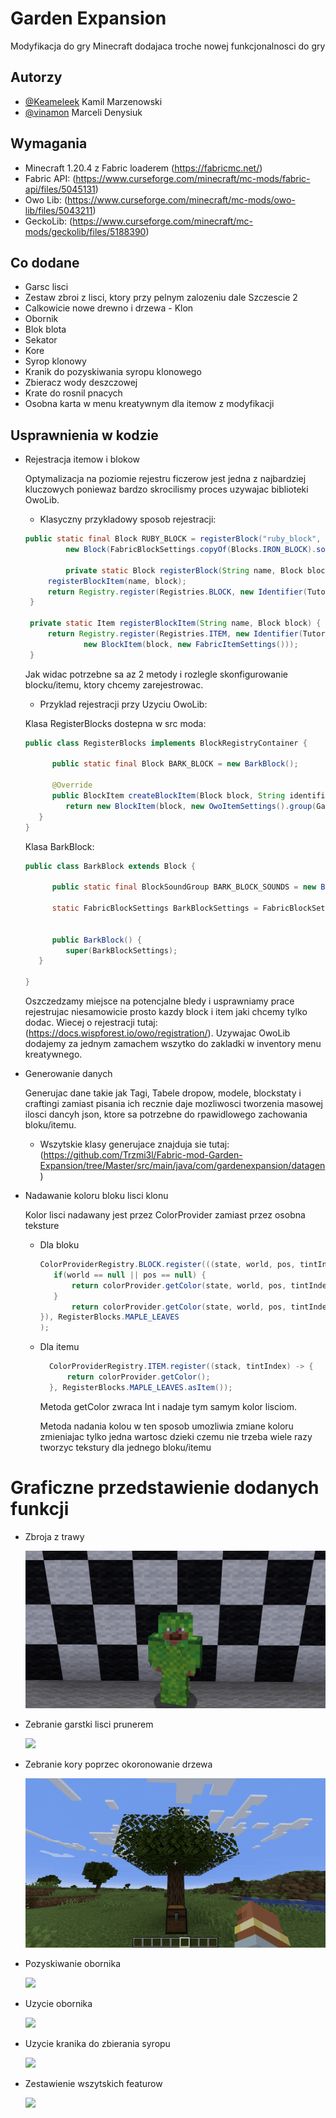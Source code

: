 
# Garden Expansion

Modyfikacja do gry Minecraft dodajaca troche nowej funkcjonalnosci do gry




## Autorzy

- [@Keameleek](https://github.com/Trzmi3l) Kamil Marzenowski
- [@vinamon](https://github.com/vinamon) Marceli Denysiuk



## Wymagania

   - Minecraft 1.20.4 z Fabric loaderem (https://fabricmc.net/)
   - Fabric API: (https://www.curseforge.com/minecraft/mc-mods/fabric-api/files/5045131)
   - Owo Lib: (https://www.curseforge.com/minecraft/mc-mods/owo-lib/files/5043211)
   - GeckoLib: (https://www.curseforge.com/minecraft/mc-mods/geckolib/files/5188390)


## Co dodane

- Garsc lisci
- Zestaw zbroi z lisci, ktory przy pelnym zalozeniu dale Szczescie 2
- Calkowicie nowe drewno i drzewa - Klon
- Obornik
- Blok blota
- Sekator
- Kore
- Syrop klonowy
- Kranik do pozyskiwania syropu klonowego
- Zbieracz wody deszczowej
- Krate do rosnil pnacych
- Osobna karta w menu kreatywnym dla itemow z modyfikacji



## Usprawnienia w kodzie 

- Rejestracja itemow i blokow

   Optymalizacja na poziomie rejestru ficzerow jest jedna z najbardziej kluczowych poniewaz bardzo skrocilismy proces uzywajac biblioteki OwoLib.

   - Klasyczny przykladowy sposob rejestracji: 
   ```Java
   public static final Block RUBY_BLOCK = registerBlock("ruby_block",
            new Block(FabricBlockSettings.copyOf(Blocks.IRON_BLOCK).sounds(BlockSoundGroup.AMETHYST_BLOCK)));
            
            private static Block registerBlock(String name, Block block) {
        registerBlockItem(name, block);
        return Registry.register(Registries.BLOCK, new Identifier(TutorialMod.MOD_ID, name), block);
    }

    private static Item registerBlockItem(String name, Block block) {
        return Registry.register(Registries.ITEM, new Identifier(TutorialMod.MOD_ID, name),
                new BlockItem(block, new FabricItemSettings()));
    }
   ```
   Jak widac potrzebne sa az 2 metody i rozlegle skonfigurowanie blocku/itemu, ktory chcemy zarejestrowac.

   - Przyklad rejestracji przy Uzyciu OwoLib:

   Klasa RegisterBlocks dostepna w src moda:
   ```Java
   public class RegisterBlocks implements BlockRegistryContainer {

         public static final Block BARK_BLOCK = new BarkBlock();

         @Override
         public BlockItem createBlockItem(Block block, String identifier) {
            return new BlockItem(block, new OwoItemSettings().group(Gardenexpansion.ITEM_GROUP));
      }
   }
   ```
   Klasa BarkBlock: 
   ```Java
   public class BarkBlock extends Block {

         public static final BlockSoundGroup BARK_BLOCK_SOUNDS = new BlockSoundGroup(1.0f, 1.0f, SoundEvents.BLOCK_MANGROVE_ROOTS_BREAK, SoundEvents.BLOCK_WART_BLOCK_STEP, SoundEvents.BLOCK_WART_BLOCK_PLACE, SoundEvents.BLOCK_WART_BLOCK_HIT, SoundEvents.BLOCK_WART_BLOCK_FALL);

         static FabricBlockSettings BarkBlockSettings = FabricBlockSettings.copyOf(Blocks.DIRT).sounds(BARK_BLOCK_SOUNDS);


         public BarkBlock() {
            super(BarkBlockSettings);
      }

   }  
   ```
   Oszczedzamy miejsce na potencjalne bledy i usprawniamy prace rejestrujac niesamowicie prosto kazdy block i item jaki chcemy tylko dodac. Wiecej o rejestracji tutaj: (https://docs.wispforest.io/owo/registration/).
   Uzywajac OwoLib dodajemy za jednym zamachem wszytko do zakladki w inventory menu kreatywnego.

- Generowanie danych
      
   Generujac dane takie jak Tagi, Tabele dropow, modele, blockstaty i craftingi zamiast pisania ich recznie daje mozliwosci tworzenia masowej ilosci dancyh json, ktore sa potrzebne do rpawidlowego zachowania bloku/itemu.
   - Wszytskie klasy generujace znajduja sie tutaj: (https://github.com/Trzmi3l/Fabric-mod-Garden-Expansion/tree/Master/src/main/java/com/gardenexpansion/datagen)

- Nadawanie koloru bloku lisci klonu
   
   Kolor lisci nadawany jest przez ColorProvider zamiast przez osobna teksture
     - Dla bloku
         ```Java
       ColorProviderRegistry.BLOCK.register(((state, world, pos, tintIndex) -> {
            if(world == null || pos == null) {
                return colorProvider.getColor(state, world, pos, tintIndex);
            }
                return colorProvider.getColor(state, world, pos, tintIndex);
        }), RegisterBlocks.MAPLE_LEAVES
        );
         ```
      
   - Dla itemu
      ```Java
        ColorProviderRegistry.ITEM.register((stack, tintIndex) -> {
            return colorProvider.getColor();
        }, RegisterBlocks.MAPLE_LEAVES.asItem());
      ```

      Metoda getColor zwraca Int i nadaje tym samym kolor lisciom.
      
      Metoda nadania kolou w ten sposob umozliwia zmiane koloru zmieniajac tylko jedna wartosc dzieki czemu nie trzeba wiele razy tworzyc tekstury dla jednego bloku/itemu
      


# Graficzne przedstawienie dodanych funkcji

- Zbroja z trawy

   ![](images/grassarmor.png)

- Zebranie garstki lisci prunerem

   ![](images/prunerUsage.gif)

- Zebranie kory poprzec okoronowanie drzewa

   ![](images/barkobtain.gif)

- Pozyskiwanie obornika

   ![](images/manureobtain.gif)

- Uzycie obornika

   ![](images/manureusage.gif)

- Uzycie kranika do zbierania syropu

   ![](images/tapusage.gif)

- Zestawienie wszytskich featurow

   ![](images/zestawienei.png)

